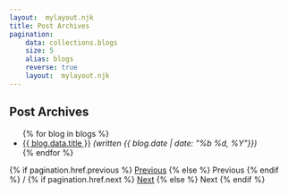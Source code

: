 ```yaml
---
layout:  mylayout.njk
title: Post Archives
pagination:
    data: collections.blogs
    size: 5
    alias: blogs
    reverse: true
    layout:  mylayout.njk
---
```

<h2>Post Archives</h2>
<ul>
{% for blog in blogs %}
<li><a href="{{ blog.url }}">{{ blog.data.title }}</a> <i>(written {{ blog.date | date: "%b %d, %Y"}})</i></li>
{% endfor %}
</ul>
<p>
    {% if pagination.href.previous %}
    <a href="{{ pagination.href.previous }}">Previous</a>
    {% else %}
    Previous
    {% endif %} / 
    {% if pagination.href.next %}
    <a href="{{ pagination.href.next }}">Next</a>
    {% else %}
    Next
    {% endif %}
</p>
